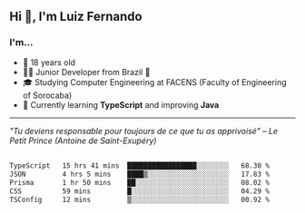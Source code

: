 <h2>Hi 👋, I'm Luiz Fernando</h2>

### I'm...
* 🤟 18 years old
* 👨‍💻 Junior Developer from Brazil 💚
* 🎓 Studying Computer Engineering at FACENS (Faculty of Engineering of Sorocaba)
* 🔭 Currently learning **TypeScript** and improving **Java**

---

_"Tu deviens responsable pour toujours de ce que tu as apprivoisé" – Le Petit Prince (Antoine de Saint-Exupéry)_

##

<!--START_SECTION:waka-->

```txt
TypeScript   15 hrs 41 mins  █████████████████░░░░░░░░   68.30 %
JSON         4 hrs 5 mins    ████▒░░░░░░░░░░░░░░░░░░░░   17.83 %
Prisma       1 hr 50 mins    ██░░░░░░░░░░░░░░░░░░░░░░░   08.02 %
CSS          59 mins         █░░░░░░░░░░░░░░░░░░░░░░░░   04.29 %
TSConfig     12 mins         ▒░░░░░░░░░░░░░░░░░░░░░░░░   00.92 %
```

<!--END_SECTION:waka-->

